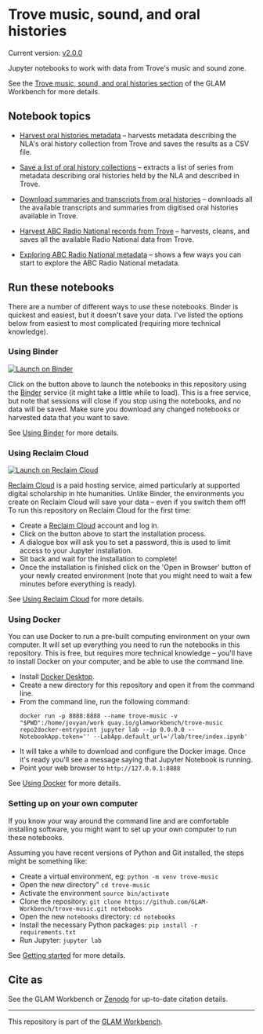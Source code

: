 # Trove music, sound, and oral histories

Current version: [v2.0.0](https://github.com/GLAM-Workbench/trove-music/releases/tag/v2.0.0)

Jupyter notebooks to work with data from Trove's music and sound zone.

See the [Trove music, sound, and oral histories section](https://glam-workbench.net/trove-music/) of the GLAM Workbench for more details.

## Notebook topics

* [Harvest oral histories metadata](harvest-oral-histories.ipynb) – harvests metadata describing the NLA's oral history collection from Trove and saves the results as a CSV file.

* [Save a list of oral history collections](save-series.ipynb) – extracts a list of series from metadata describing oral histories held by the NLA and described in Trove.

* [Download summaries and transcripts from oral histories](download-transcripts.ipynb) – downloads all the available transcripts and summaries from digitised oral histories available in Trove.

* [Harvest ABC Radio National records from Trove](harvest-abcrn.ipynb) – harvests, cleans, and saves all the available Radio National data from Trove.

* [Exploring ABC Radio National metadata](explore-abcrn-data.ipynb) – shows a few ways you can start to explore the ABC Radio National metadata. 

<!-- START RUN INFO -->

## Run these notebooks

There are a number of different ways to use these notebooks. Binder is quickest and easiest, but it doesn't save your data. I've listed the options below from easiest to most complicated (requiring more technical knowledge).

### Using Binder

[![Launch on Binder](https://mybinder.org/badge_logo.svg)](https://mybinder.org/v2/gh/GLAM-Workbench/trove-music/master/?urlpath=lab/tree/index.ipynb)

Click on the button above to launch the notebooks in this repository using the [Binder](https://mybinder.org/) service (it might take a little while to load). This is a free service, but note that sessions will close if you stop using the notebooks, and no data will be saved. Make sure you download any changed notebooks or harvested data that you want to save.

See [Using Binder](https://glam-workbench.net/using-binder/) for more details.

### Using Reclaim Cloud

[![Launch on Reclaim Cloud](https://glam-workbench.github.io/images/launch-on-reclaim-cloud.svg)](https://app.my.reclaim.cloud/?manifest=https://raw.githubusercontent.com/GLAM-Workbench/trove-music/master/reclaim-manifest.jps)

[Reclaim Cloud](https://reclaim.cloud/) is a paid hosting service, aimed particularly at supported digital scholarship in hte humanities. Unlike Binder, the environments you create on Reclaim Cloud will save your data – even if you switch them off! To run this repository on Reclaim Cloud for the first time:

* Create a [Reclaim Cloud](https://reclaim.cloud/) account and log in.
* Click on the button above to start the installation process.
* A dialogue box will ask you to set a password, this is used to limit access to your Jupyter installation.
* Sit back and wait for the installation to complete!
* Once the installation is finished click on the 'Open in Browser' button of your newly created environment (note that you might need to wait a few minutes before everything is ready).

See [Using Reclaim Cloud](https://glam-workbench.net/using-reclaim-cloud/) for more details.

### Using Docker

You can use Docker to run a pre-built computing environment on your own computer. It will set up everything you need to run the notebooks in this repository. This is free, but requires more technical knowledge – you'll have to install Docker on your computer, and be able to use the command line.

* Install [Docker Desktop](https://docs.docker.com/get-docker/).
* Create a new directory for this repository and open it from the command line.
* From the command line, run the following command:  
  ```
  docker run -p 8888:8888 --name trove-music -v "$PWD":/home/jovyan/work quay.io/glamworkbench/trove-music repo2docker-entrypoint jupyter lab --ip 0.0.0.0 --NotebookApp.token='' --LabApp.default_url='/lab/tree/index.ipynb'
  ```
* It will take a while to download and configure the Docker image. Once it's ready you'll see a message saying that Jupyter Notebook is running.
* Point your web browser to `http://127.0.0.1:8888`

See [Using Docker](https://glam-workbench.net/using-docker/) for more details.

### Setting up on your own computer

If you know your way around the command line and are comfortable installing software, you might want to set up your own computer to run these notebooks.

Assuming you have recent versions of Python and Git installed, the steps might be something like:

* Create a virtual environment, eg: `python -m venv trove-music`
* Open the new directory" `cd trove-music`
* Activate the environment `source bin/activate`
* Clone the repository: `git clone https://github.com/GLAM-Workbench/trove-music.git notebooks`
* Open the new `notebooks` directory: `cd notebooks`
* Install the necessary Python packages: `pip install -r requirements.txt`
* Run Jupyter: `jupyter lab`

See [Getting started](https://glam-workbench.net/getting-started/#using-python-on-your-own-computer) for more details.

<!-- END RUN INFO -->

## Cite as

See the GLAM Workbench or [Zenodo](https://doi.org/10.5281/zenodo.7659567) for up-to-date citation details.

----

This repository is part of the [GLAM Workbench](https://glam-workbench.net/). 

